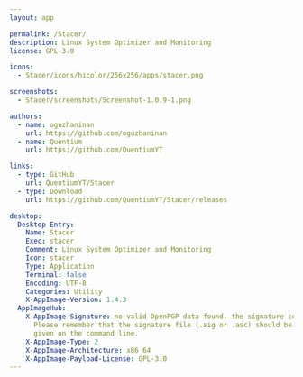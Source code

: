 ```yaml
---
layout: app

permalink: /Stacer/
description: Linux System Optimizer and Monitoring
license: GPL-3.0

icons:
  - Stacer/icons/hicolor/256x256/apps/stacer.png

screenshots:
  - Stacer/screenshots/Screenshot-1.0.9-1.png

authors:
  - name: oguzhaninan
    url: https://github.com/oguzhaninan
  - name: Quentium
    url: https://github.com/QuentiumYT

links:
  - type: GitHub
    url: QuentiumYT/Stacer
  - type: Download
    url: https://github.com/QuentiumYT/Stacer/releases

desktop:
  Desktop Entry:
    Name: Stacer
    Exec: stacer
    Comment: Linux System Optimizer and Monitoring
    Icon: stacer
    Type: Application
    Terminal: false
    Encoding: UTF-8
    Categories: Utility
    X-AppImage-Version: 1.4.3
  AppImageHub:
    X-AppImage-Signature: no valid OpenPGP data found. the signature could not be verified.
      Please remember that the signature file (.sig or .asc) should be the first file
      given on the command line.
    X-AppImage-Type: 2
    X-AppImage-Architecture: x86_64
    X-AppImage-Payload-License: GPL-3.0
---
```


